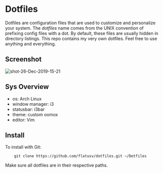 # Dotfiles


Dotfiles are configuration files that are used to customize and personalize
your system.  The *dotfiles* name comes from the UNIX convention of prefixing
config files with a dot. By default, these files are usually hidden in directory
listings.
This repo contains my very own dotfiles.  Feel free to use anything and
everything.

## Screenshot
![shot-26-Dec-2019-15-21](https://user-images.githubusercontent.com/16192241/71479184-a232dd00-27f3-11ea-991f-37411f1ada21.png)



## Sys Overview


* os:             Arch Linux
* window manager: i3
* statusbar:      i3bar
* theme:          custom oomox
* editor:         Vim

## Install


To install with Git:

```
    git clone https://github.com/flatusv/dotfiles.git ~/Dotfiles
```
Make sure all dotfiles are in their respective paths.
